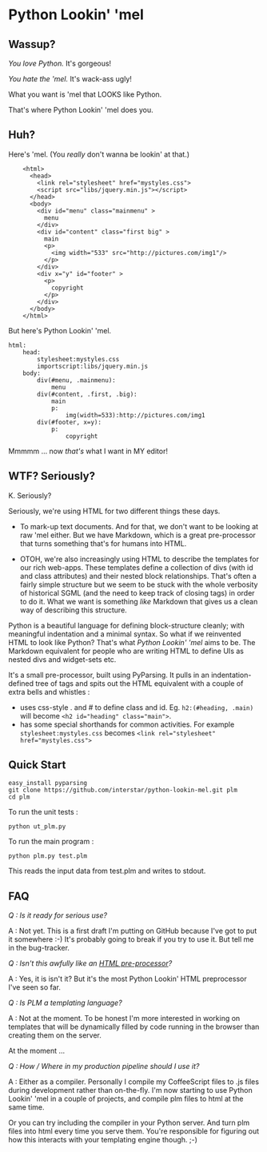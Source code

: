 Python Lookin' 'mel
===================

Wassup?
-------

*You love Python.* It's gorgeous! 

*You hate the 'mel.* It's wack-ass ugly!

What you want is 'mel that LOOKS like Python. 

That's where Python Lookin' 'mel does you.


Huh?
----

Here's 'mel. (You *really* don't wanna be lookin' at that.)

```
    <html>
      <head>
        <link rel="stylesheet" href="mystyles.css">
        <script src="libs/jquery.min.js"></script>
      </head>
      <body>
        <div id="menu" class="mainmenu" >
          menu
        </div>
        <div id="content" class="first big" >
          main
          <p>
            <img width="533" src="http://pictures.com/img1"/>
          </p>
        </div>
        <div x="y" id="footer" >
          <p>
            copyright
          </p>
        </div>
      </body>
    </html>
```

But here's Python Lookin' 'mel. 


```
html:
    head:
        stylesheet:mystyles.css
        importscript:libs/jquery.min.js
    body:
        div(#menu, .mainmenu):
            menu
        div(#content, .first, .big):
            main
            p:
                img(width=533):http://pictures.com/img1
        div(#footer, x=y):
            p:            
                copyright

```


Mmmmm ... now *that's* what I want in MY editor!

WTF? Seriously?
---------------
K. Seriously?

Seriously, we're using HTML for two different things these days. 

 * To mark-up text documents. And for that, we don't want to be looking at raw 'mel either. But we have Markdown, which is a great pre-processor that turns something that's for humans into HTML.

 * OTOH, we're also increasingly using HTML to describe the templates for our rich web-apps. These templates define a collection of 
 divs (with id and class attributes) and their nested block relationships. That's often a fairly simple structure but we seem to be stuck with the whole verbosity of historical SGML (and the need to keep track of closing tags) in order to do it. What we want is something *like* Markdown that gives us a clean way of describing this structure.
 
Python is a beautiful language for defining block-structure cleanly; with meaningful indentation and a minimal syntax. So what if we 
reinvented HTML to look like Python? That's what *Python Lookin' 'mel* aims to be. The Markdown equivalent for people who are writing HTML to 
define UIs as nested divs and widget-sets etc.

It's a small pre-processor, built using PyParsing. It pulls in an indentation-defined tree of tags and spits out the HTML equivalent with a couple of extra bells and whistles :

* uses css-style . and # to define class and id. Eg. `h2:(#heading, .main)` will become `<h2 id="heading" class="main">`. 
* has some special shorthands for common activities. For example `stylesheet:mystyles.css` becomes `<link rel="stylesheet" href="mystyles.css">`

Quick Start
-----------

    easy_install pyparsing
    git clone https://github.com/interstar/python-lookin-mel.git plm
    cd plm

To run the unit tests :

    python ut_plm.py
    
To run the main program : 

    python plm.py test.plm
    
This reads the input data from test.plm and writes to stdout.

FAQ
---
*Q : Is it ready for serious use?*

A : Not yet. This is a first draft I'm putting on GitHub because I've got to put it somewhere :-) It's probably going to break if you try to use it. But tell me in the bug-tracker.

*Q : Isn't this awfully like an [HTML pre-processor](http://blog.codepen.io/documentation/editor/using-html-preprocessors/)?*

A : Yes, it is isn't it? But it's the most Python Lookin' HTML preprocessor I've seen so far.

*Q : Is PLM a templating language?*

A : Not at the moment. To be honest I'm more interested in working on templates that will be dynamically filled by code running in the browser than creating them on the server. 

At the moment ...

*Q : How / Where in my production pipeline should I use it?*

A : Either as a compiler. Personally I compile my CoffeeScript files to .js files during development rather than on-the-fly. I'm now starting to use Python Lookin' 'mel in a couple of projects, and compile plm files to html at the same time.

Or you can try including the compiler in your Python server. And turn plm files into html every time you serve them. You're responsible for figuring out how this interacts with your templating engine though. ;-)












